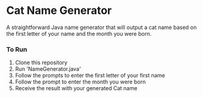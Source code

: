 # Cat Name Generator

A straightforward Java name generator that will output a cat name based on the first letter of your name and the month you were born. 

### To Run
1. Clone this repository
2. Run 'NameGenerator.java'
3. Follow the prompts to enter the first letter of your first name
4. Follow the prompt to enter the month you were born
5. Receive the result with your generated Cat name
